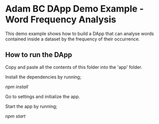 
# Adam BC DApp Demo Example - Word Frequency Analysis

This demo example shows how to build a DApp that can analyse words contained inside a dataset by the frequency of their occurrence.

## How to run the DApp

Copy and paste all the contents of this folder into the 'app' folder.

Install the dependencies by running;

_npm install_

Go to settings and initialize the app.

Start the app by running;

_npm start_


